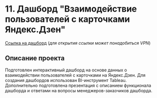 # 11. Дашборд "Взаимодействие пользователей с карточками Яндекс.Дзен"

[Ссылка на дашборд](https://public.tableau.com/app/profile/kristina.bandurko/viz/Project_Automation/Dash__) (_для открытия ссылки может понадобиться VPN_)   

## Описание проекта

Подготовлен интерактивный дашборд на основе данных о взаимодействии пользователей с карточками на Яндекс.Дзен. Для создания дашбордов использован BI-инструмент Tableau. Дополнительно подготовлена презентация с описанием функционала дашборда и ответами на вопросы менеджеров-заказчиков дашборда. 


